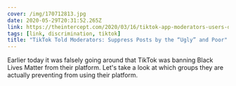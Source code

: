 ```yaml
---
cover: /img/170712813.jpg
date: 2020-05-29T20:31:52.265Z
link: https://theintercept.com/2020/03/16/tiktok-app-moderators-users-discrimination/?
tags: [link, discrimination, tiktok]
title: "TikTok Told Moderators: Suppress Posts by the “Ugly” and Poor"
---
```


Earlier today it was falsely going around that TikTok was banning Black Lives Matter from their platform. Let's take a look at which groups they are actually preventing from using their platform.
